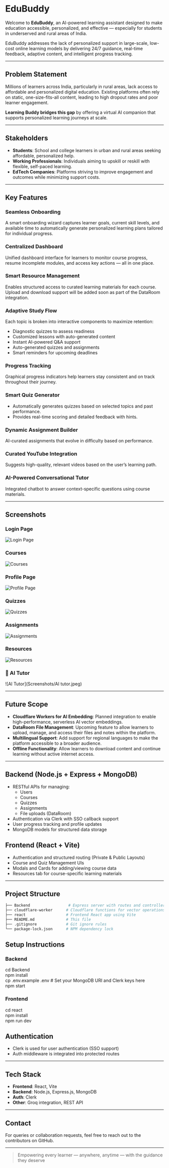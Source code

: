 # EduBuddy


Welcome to **EduBuddy**, an AI-powered learning assistant designed to make education accessible, personalized, and effective — especially for students in underserved and rural areas of India.

EduBuddy addresses the lack of personalized support in large-scale, low-cost online learning models by delivering 24/7 guidance, real-time feedback, adaptive content, and intelligent progress tracking.

---

## Problem Statement

Millions of learners across India, particularly in rural areas, lack access to affordable and personalized digital education. Existing platforms often rely on static, one-size-fits-all content, leading to high dropout rates and poor learner engagement.

**Learning Buddy bridges this gap** by offering a virtual AI companion that supports personalized learning journeys at scale.

---

## Stakeholders

- **Students**: School and college learners in urban and rural areas seeking affordable, personalized help.
- **Working Professionals**: Individuals aiming to upskill or reskill with flexible, self-paced learning.
- **EdTech Companies**: Platforms striving to improve engagement and outcomes while minimizing support costs.

---

## Key Features

### Seamless Onboarding
A smart onboarding wizard captures learner goals, current skill levels, and available time to automatically generate personalized learning plans tailored for individual progress.

### Centralized Dashboard
Unified dashboard interface for learners to monitor course progress, resume incomplete modules, and access key actions — all in one place.

### Smart Resource Management
Enables structured access to curated learning materials for each course. Upload and download support will be added soon as part of the DataRoom integration.

### Adaptive Study Flow
Each topic is broken into interactive components to maximize retention:
- Diagnostic quizzes to assess readiness
- Customized lessons with auto-generated content
- Instant AI-powered Q&A support
- Auto-generated quizzes and assignments
- Smart reminders for upcoming deadlines

### Progress Tracking
Graphical progress indicators help learners stay consistent and on track throughout their journey.

### Smart Quiz Generator
- Automatically generates quizzes based on selected topics and past performance.
- Provides real-time scoring and detailed feedback with hints.

### Dynamic Assignment Builder
AI-curated assignments that evolve in difficulty based on performance.

### Curated YouTube Integration
Suggests high-quality, relevant videos based on the user’s learning path.

### AI-Powered Conversational Tutor
Integrated chatbot to answer context-specific questions using course materials.


---

## Screenshots

### Login Page
![Login Page](Screenshots/Login.jpeg)


### Courses
![Courses](Screenshots/Courses.jpeg)

### Profile Page
![Profile Page](Screenshots/Profile.jpeg)

### Quizzes
![Quizzes](Screenshots/Quizes.jpeg)

### Assignments
![Assignments](Screenshots/Assignments.jpeg)

### Resources
![Resources](Screenshots/Resources.jpeg)

### 🤖 AI Tutor
![AI Tutor](Screenshots/AI tutor.jpeg)

---

## Future Scope

- **Cloudflare Workers for AI Embedding**: Planned integration to enable high-performance, serverless AI vector embeddings.
- **DataRoom File Management**: Upcoming feature to allow learners to upload, manage, and access their files and notes within the platform.
- **Multilingual Support**: Add support for regional languages to make the platform accessible to a broader audience.  
- **Offline Functionality**: Allow learners to download content and continue learning without active internet access.
---

## Backend (Node.js + Express + MongoDB)
- RESTful APIs for managing:
  - Users
  - Courses
  - Quizzes
  - Assignments
  - File uploads (DataRoom)
- Authentication via Clerk with SSO callback support
- User progress tracking and profile updates
- MongoDB models for structured data storage


## Frontend (React + Vite)
- Authentication and structured routing (Private & Public Layouts)
- Course and Quiz Management UIs
- Modals and Cards for adding/viewing course data
- Resources tab for course-specific learning materials

---

## Project Structure

```bash
├── Backend                 # Express server with routes and controllers
├── cloudflare-worker      # Cloudflare functions for vector operations
├── react                  # Frontend React app using Vite
├── README.md              # This file
├── .gitignore             # Git ignore rules
└── package-lock.json      # NPM dependency lock
```

## Setup Instructions

### Backend
cd Backend <br>
npm install <br>
cp .env.example .env   # Set your MongoDB URI and Clerk keys here <br>
npm start <br> 


### Frontend
cd react <br>
npm install <br>
npm run dev <br> 


## Authentication
- Clerk is used for user authentication (SSO support)
- Auth middleware is integrated into protected routes

---

## Tech Stack

- **Frontend**: React, Vite  
- **Backend**: Node.js, Express.js, MongoDB  
- **Auth**: Clerk  
- **Other**: Groq integration, REST API

---

## Contact
For queries or collaboration requests, feel free to reach out to the contributors on GitHub.

---

> Empowering every learner — anywhere, anytime — with the guidance they deserve
